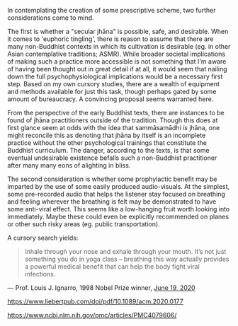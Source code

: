 In contemplating the creation of some prescriptive scheme, two further considerations come to mind.

The first is whether a "secular jhāna" is possible, safe, and desirable. When it comes to 'euphoric tingling', there is reason to assume that there are many non-Buddhist contexts in which its cultivation is desirable (eg. in other Asian contemplative traditions; ASMR). While broader societal implications of making such a practice more accessible is not something that I'm aware of having been thought out in great detail if at all, it would seem that nailing down the full psychophysiological implications would be a necessary first step. Based on my own cursory studies, there are a wealth of equipment and methods available for just this task, though perhaps gated by some amount of bureaucracy. A convincing proposal seems warranted here.

From the perspective of the early Buddhist texts, there are instances to be found of jhāna practitioners outside of the tradition. Though this does at first glance seem at odds with the idea that sammāsamādhi *is* jhāna, one might reconcile this as denoting that jhāna by itself is an incomplete practice without the other psychological trainings that constitute the Buddhist curriculum. The danger, according to the texts, is that some eventual undesirable existence befalls such a non-Buddhist practitioner after many many eons of alighting in bliss.

The second consideration is whether some prophylactic benefit may be imparted by the use of some easily produced audio-visuals. At the simplest, some pre-recorded audio that helps the listener stay focused on breathing and feeling wherever the breathing is felt may be demonstrated to have some anti-viral effect. This seems like a low-hanging fruit worth looking into immediately. Maybe these could even be explicitly recommended on planes or other such risky areas (eg. public transportation).

A cursory search yields:

> Inhale through your nose and exhale through your mouth. It’s not just something you do in yoga class – breathing this way actually provides a powerful medical benefit that can help the body fight viral infections. 

— Prof. Louis J. Ignarro, 1998 Nobel Prize winner, [June 19, 2020](https://theconversation.com/the-right-way-to-breathe-during-the-coronavirus-pandemic-140695)

https://www.liebertpub.com/doi/pdf/10.1089/acm.2020.0177

https://www.ncbi.nlm.nih.gov/pmc/articles/PMC4079606/
